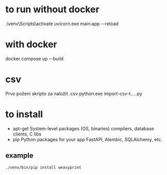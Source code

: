 # to run without docker

.\venv\Scripts\activate
uvicorn.exe main:app --reload

# with docker

docker compose up --build

# csv

Prvo poženi skripto za naložit .csv
python.exe import-csv-t.....py

# to install

- apt-get System-level packages (OS, binaries) compilers, database clients, C libs
- pip Python packages for your app FastAPI, Alembic, SQLAlchemy, etc.

## example

```
./venv/bin/pip install weasyprint
```
